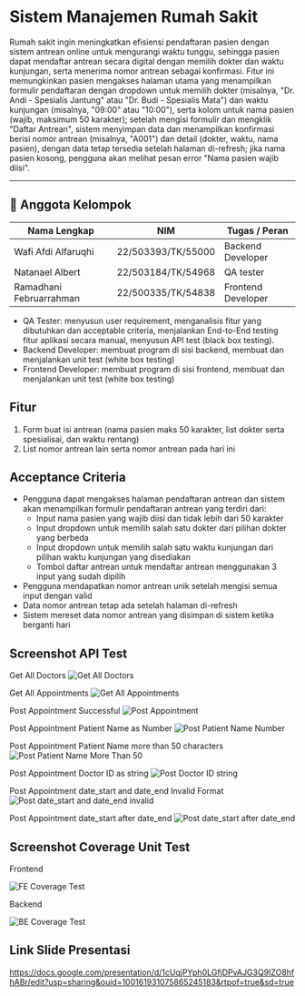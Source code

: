 # Sistem Manajemen Rumah Sakit

Rumah sakit ingin meningkatkan efisiensi pendaftaran pasien dengan sistem antrean online untuk mengurangi waktu tunggu, sehingga pasien dapat mendaftar antrean secara digital dengan memilih dokter dan waktu kunjungan, serta menerima nomor antrean sebagai konfirmasi. Fitur ini memungkinkan pasien mengakses halaman utama yang menampilkan formulir pendaftaran dengan dropdown untuk memilih dokter (misalnya, "Dr. Andi - Spesialis Jantung" atau "Dr. Budi - Spesialis Mata") dan waktu kunjungan (misalnya, "09:00" atau "10:00"), serta kolom untuk nama pasien (wajib, maksimum 50 karakter); setelah mengisi formulir dan mengklik "Daftar Antrean", sistem menyimpan data dan menampilkan konfirmasi berisi nomor antrean (misalnya, "A001") dan detail (dokter, waktu, nama pasien), dengan data tetap tersedia setelah halaman di-refresh; jika nama pasien kosong, pengguna akan melihat pesan error "Nama pasien wajib diisi".

---

## 👥 Anggota Kelompok

| Nama Lengkap         | NIM             | Tugas / Peran              |
|----------------------|------------------|----------------------------|
| Wafi Afdi Alfaruqhi       | 22/503393/TK/55000        | Backend Developer         |
| Natanael Albert       | 22/503184/TK/54968        | QA tester          |
| Ramadhani Februarrahman       | 22/500335/TK/54838        | Frontend Developer  |

- QA Tester: menyusun user requirement, menganalisis fitur yang dibutuhkan dan acceptable criteria, menjalankan End-to-End testing fitur aplikasi secara manual, menyusun API test (black box testing).
- Backend Developer: membuat program di sisi backend, membuat dan menjalankan unit test (white box testing)
- Frontend Developer: membuat program di sisi frontend, membuat dan menjalankan unit test (white box testing)

## Fitur

1. Form buat isi antrean (nama pasien maks 50 karakter, list dokter serta spesialisai, dan waktu rentang)
2. List nomor antrean lain serta nomor antrean pada hari ini


## Acceptance Criteria

- Pengguna dapat mengakses halaman pendaftaran antrean dan sistem akan menampilkan formulir pendaftaran antrean yang terdiri dari:
  - Input nama pasien yang wajib diisi dan tidak lebih dari 50 karakter
  - Input dropdown untuk memilih salah satu dokter dari pilihan dokter yang berbeda 
  - Input dropdown untuk memilih salah satu waktu kunjungan dari pilihan waktu kunjungan yang disediakan
  - Tombol daftar antrean untuk mendaftar antrean menggunakan 3 input yang sudah dipilih
- Pengguna mendapatkan nomor antrean unik setelah mengisi semua input dengan valid
- Data nomor antrean tetap ada setelah halaman di-refresh
- Sistem mereset data nomor antrean yang disimpan di sistem ketika berganti hari

## Screenshot API Test

Get All Doctors
![Get All Doctors](image/getDoctors.png)

Get All Appointments
![Get All Appointments](image/getAppointments.png)

Post Appointment Successful
![Post Appointment](image/postCorrect.png)

Post Appointment Patient Name as Number
![Post Patient Name Number](image/postNameNumber.png)

Post Appointment Patient Name more than 50 characters
![Post Patient Name More Than 50](image/postName50.png)

Post Appointment Doctor ID as string
![Post Doctor ID string](image/postDoctorString.png)

Post Appointment date_start and date_end Invalid Format
![Post date_start and date_end invalid](image/postInvalidTimestamp.png)

Post Appointment date_start after date_end
![Post date_start after date_end](image/postDatestartAfterDateend.png)

## Screenshot Coverage Unit Test

Frontend

![FE Coverage Test](https://github.com/user-attachments/assets/047c9c74-363b-4d66-9fac-3c6af02951a8)

Backend

![BE Coverage Test](https://github.com/user-attachments/assets/6e120b0a-29c7-48f0-b19a-f04801e8467b)


## Link Slide Presentasi

https://docs.google.com/presentation/d/1cUqjPYph0LGfjDPvAJG3Q9IZO8hfhABr/edit?usp=sharing&ouid=100161931075865245183&rtpof=true&sd=true
